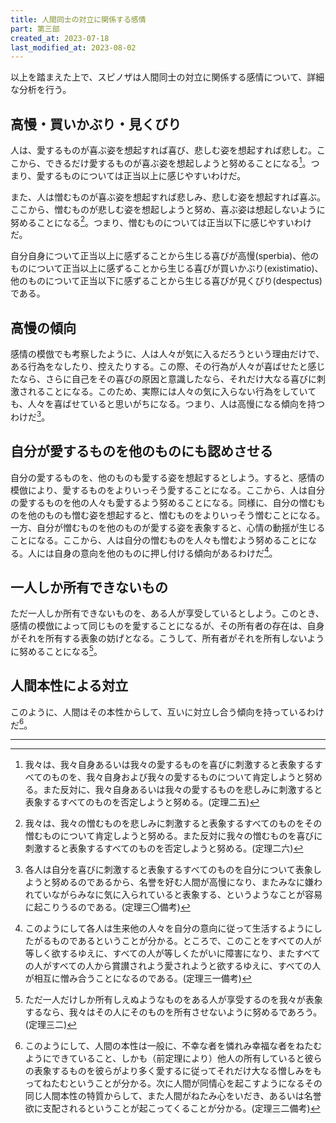 ```yaml
---
title: 人間同士の対立に関係する感情
part: 第三部
created_at: 2023-07-18
last_modified_at: 2023-08-02
---
```


以上を踏まえた上で、スピノザは人間同士の対立に関係する感情について、詳細な分析を行う。

## 高慢・買いかぶり・見くびり

人は、愛するものが喜ぶ姿を想起すれば喜び、悲しむ姿を想起すれば悲しむ。ここから、できるだけ愛するものが喜ぶ姿を想起しようと努めることになる[^ref1]。つまり、愛するものについては正当以上に感じやすいわけだ。

[^ref1]:我々は、我々自身あるいは我々の愛するものを喜びに刺激すると表象するすべてのものを、我々自身および我々の愛するものについて肯定しようと努める。また反対に、我々自身あるいは我々の愛するものを悲しみに刺激すると表象するすべてのものを否定しようと努める。(定理二五)

また、人は憎むものが喜ぶ姿を想起すれば悲しみ、悲しむ姿を想起すれば喜ぶ。ここから、憎むものが悲しむ姿を想起しようと努め、喜ぶ姿は想起しないように努めることになる[^ref2]。つまり、憎むものについては正当以下に感じやすいわけだ。

[^ref2]:我々は、我々の憎むものを悲しみに刺激すると表象するすべてのものをその憎むものについて肯定しようと努める。また反対に我々の憎むものを喜びに刺激すると表象するすべてのものを否定しようと努める。(定理二六)

自分自身について正当以上に感ずることから生じる喜びが高慢(sperbia)、他のものについて正当以上に感ずることから生じる喜びが買いかぶり(existimatio)、他のものについて正当以下に感ずることから生じる喜びが見くびり(despectus)である。

## 高慢の傾向

感情の模倣でも考察したように、人は人々が気に入るだろうという理由だけで、ある行為をなしたり、控えたりする。この際、その行為が人々が喜ばせたと感じたなら、さらに自己をその喜びの原因と意識したなら、それだけ大なる喜びに刺激されることになる。このため、実際には人々の気に入らない行為をしていても、人々を喜ばせていると思いがちになる。つまり、人は高慢になる傾向を持つわけだ[^ref3]。

[^ref3]:各人は自分を喜びに刺激すると表象するすべてのものを自分について表象しようと努めるのであるから、名誉を好む人間が高慢になり、またみなに嫌われていながらみなに気に入られていると表象する、というようなことが容易に起こりうるのである。(定理三〇備考)

## 自分が愛するものを他のものにも認めさせる

自分の愛するものを、他のものも愛する姿を想起するとしよう。すると、感情の模倣により、愛するものをよりいっそう愛することになる。ここから、人は自分の愛するものを他の人々も愛するよう努めることになる。同様に、自分の憎むものを他のものも憎む姿を想起すると、憎むものをよりいっそう憎むことになる。一方、自分が憎むものを他のものが愛する姿を表象すると、心情の動揺が生じることになる。ここから、人は自分の憎むものを人々も憎むよう努めることになる。人には自身の意向を他のものに押し付ける傾向があるわけだ[^ref4]。

[^ref4]:このようにして各人は生来他の人々を自分の意向に従って生活するようにしたがるものであるということが分かる。ところで、このことをすべての人が等しく欲するゆえに、すべての人が等しくたがいに障害になり、またすべての人がすべての人から賞讃されよう愛されようと欲するゆえに、すべての人が相互に憎み合うことになるのである。(定理三一備考)

## 一人しか所有できないもの

ただ一人しか所有できないものを、ある人が享受しているとしよう。このとき、感情の模倣によって同じものを愛することになるが、その所有者の存在は、自身がそれを所有する表象の妨げとなる。こうして、所有者がそれを所有しないように努めることになる[^ref5]。

[^ref5]:ただ一人だけしか所有しえぬようなものをある人が享受するのを我々が表象するなら、我々はその人にそのものを所有させないように努めるであろう。(定理三二)

## 人間本性による対立

このように、人間はその本性からして、互いに対立し合う傾向を持っているわけだ[^ref6]。

[^ref6]:このようにして、人間の本性は一般に、不幸な者を憐れみ幸福な者をねたむようにできていること、しかも（前定理により）他人の所有していると彼らの表象するものを彼らがより多く愛するに従ってそれだけ大なる憎しみをもってねたむということが分かる。次に人間が同情心を起こすようになるその同じ人間本性の特質からして、また人間がねたみ心をいだき、あるいは名誉欲に支配されるということが起こってくることが分かる。(定理三二備考)

---
